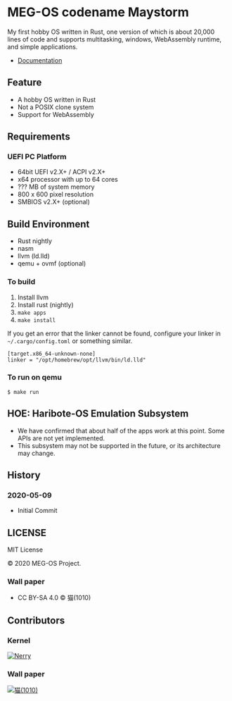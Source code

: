 # MEG-OS codename Maystorm

My first hobby OS written in Rust, one version of which is about 20,000 lines of code and supports multitasking, windows, WebAssembly runtime, and simple applications.

* [Documentation](https://meg-os.github.io/maystorm/kernel/)

## Feature

* A hobby OS written in Rust
* Not a POSIX clone system
* Support for WebAssembly

## Requirements

### UEFI PC Platform

* 64bit UEFI v2.X+ / ACPI v2.X+
* x64 processor with up to 64 cores
* ??? MB of system memory
* 800 x 600 pixel resolution
* SMBIOS v2.X+ (optional)

## Build Environment

* Rust nightly
* nasm
* llvm (ld.lld)
* qemu + ovmf (optional)

### To build

1. Install llvm
2. Install rust (nightly)
3. `make apps`
4. `make install`

If you get an error that the linker cannot be found, configure your linker in `~/.cargo/config.toml` or something similar.

```
[target.x86_64-unknown-none]
linker = "/opt/homebrew/opt/llvm/bin/ld.lld"
```

### To run on qemu

```
$ make run
```

## HOE: Haribote-OS Emulation Subsystem

* We have confirmed that about half of the apps work at this point. Some APIs are not yet implemented.
* This subsystem may not be supported in the future, or its architecture may change.

## History

### 2020-05-09

* Initial Commit

## LICENSE

MIT License

&copy; 2020 MEG-OS Project.

### Wall paper

* CC BY-SA 4.0 &copy; 猫(1010) 

## Contributors

### Kernel

[![Nerry](https://github.com/neri.png?size=50)](https://github.com/neri "Nerry")

### Wall paper

[![猫(1010)](https://github.com/No000.png?size=50)](https://github.com/No000 "猫(1010)")
